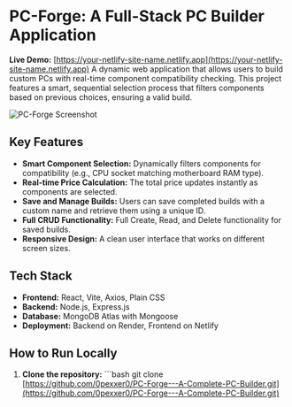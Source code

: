 # PC-Forge: A Full-Stack PC Builder Application

**Live Demo:** [https://your-netlify-site-name.netlify.app](https://your-netlify-site-name.netlify.app) A dynamic web application that allows users to build custom PCs with real-time component compatibility checking. This project features a smart, sequential selection process that filters components based on previous choices, ensuring a valid build.

![PC-Forge Screenshot]()

## Key Features
- **Smart Component Selection:** Dynamically filters components for compatibility (e.g., CPU socket matching motherboard RAM type).
- **Real-time Price Calculation:** The total price updates instantly as components are selected.
- **Save and Manage Builds:** Users can save completed builds with a custom name and retrieve them using a unique ID.
- **Full CRUD Functionality:** Full Create, Read, and Delete functionality for saved builds.
- **Responsive Design:** A clean user interface that works on different screen sizes.

## Tech Stack
- **Frontend:** React, Vite, Axios, Plain CSS
- **Backend:** Node.js, Express.js
- **Database:** MongoDB Atlas with Mongoose
- **Deployment:** Backend on Render, Frontend on Netlify

## How to Run Locally
1. **Clone the repository:** ```bash
   git clone [https://github.com/0pexxer0/PC-Forge---A-Complete-PC-Builder.git](https://github.com/0pexxer0/PC-Forge---A-Complete-PC-Builder.git)
